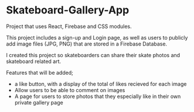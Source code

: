 # Skateboard-Gallery-App

Project that uses React, Firebase and CSS modules.

This project includes a sign-up and Login page, as well as users to publicly add image files (JPG, PNG) that are stored in a Firebase Database.

I created this project so skateboarders can share their skate photos and skateboard related art.

Features that will be added;
  - a like button, with a display of the total of likes recieved for each image
  - Allow users to be able to comment on images
  - A page for users to store photos that they especially like in their own private gallery page
